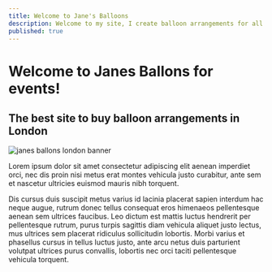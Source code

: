 ```yaml
---
title: Welcome to Jane's Balloons
description: Welcome to my site, I create balloon arrangements for all types of events in London
published: true
---
```


# Welcome to Janes Ballons for events!
## The best site to buy balloon arrangements in London

![janes ballons london banner](https://res.cloudinary.com/anfibiacreativa/image/upload/c_fill,g_auto,h_250,w_970/b_rgb:000000,e_gradient_fade,y_-0.50/c_scale,co_rgb:ffffff,fl_relative,l_text:montserrat_25_style_light_align_center:Shop%20Now,w_0.5,y_0.18/v1602246553/wintechseries/jane2_f67exk.jpg "Janes Baloons")

Lorem ipsum dolor sit amet consectetur adipiscing elit aenean imperdiet orci, nec dis proin nisi metus erat montes vehicula justo curabitur, ante sem et nascetur ultricies euismod mauris nibh torquent. 

Dis cursus duis suscipit metus varius id lacinia placerat sapien interdum hac neque augue, rutrum donec tellus consequat eros himenaeos pellentesque aenean sem ultrices faucibus. Leo dictum est mattis luctus hendrerit per pellentesque rutrum, purus turpis sagittis diam vehicula aliquet justo lectus, mus ultrices sem placerat ridiculus sollicitudin lobortis. Morbi varius et phasellus cursus in tellus luctus justo, ante arcu netus duis parturient volutpat ultrices purus convallis, lobortis nec orci taciti pellentesque vehicula torquent.






